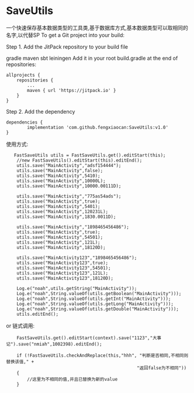 # SaveUtils
一个快速保存基本数据类型的工具类,基于数据库方式,基本数据类型可以取相同的名字,以代替SP
To get a Git project into your build:

Step 1. Add the JitPack repository to your build file

gradle
maven
sbt
leiningen
Add it in your root build.gradle at the end of repositories:

	allprojects {
		repositories {
			...
			maven { url 'https://jitpack.io' }
		}
	}
Step 2. Add the dependency

	dependencies {
	        implementation 'com.github.fengxiaocan:SaveUtils:v1.0'
	}
  
  使用方式:
  
       FastSaveUtils utils = FastSaveUtils.get().editStart(this);
        //new FastSaveUtils().editStart(this).editEnd();
        utils.save("MainActivity","adsf154444");
        utils.save("MainActivity",false);
        utils.save("MainActivity",5410);
        utils.save("MainActivity",10000L);
        utils.save("MainActivity",10000.00111D);

        utils.save("MainActivity","775as54ads");
        utils.save("MainActivity",true);
        utils.save("MainActivity",5401);
        utils.save("MainActivity",120231L);
        utils.save("MainActivity",1830.0011D);

        utils.save("MainActivity","1898465456486");
        utils.save("MainActivity",true);
        utils.save("MainActivity",54501);
        utils.save("MainActivity",121L);
        utils.save("MainActivity",18120D);

        utils.save("MainActivity123","1898465456486");
        utils.save("MainActivity123",true);
        utils.save("MainActivity123",54501);
        utils.save("MainActivity123",121L);
        utils.save("MainActivity123",18120D);

        Log.e("noah",utils.getString("MainActivity"));
        Log.e("noah",String.valueOf(utils.getBoolean("MainActivity")));
        Log.e("noah",String.valueOf(utils.getInt("MainActivity")));
        Log.e("noah",String.valueOf(utils.getLong("MainActivity")));
        Log.e("noah",String.valueOf(utils.getDouble("MainActivity")));
        utils.editEnd();
        
	
or 链式调用:

        FastSaveUtils.get().editStart(context).save("1123","大事记").save("nmiah",1002398).editEnd();
	
        if (!FastSaveUtils.checkAndReplace(this,"hhh", "判断是否相同,不相同则替换该值," +
                                                      "返回false为不相同"))
        {
            //这里为不相同的值,并且已替换为新的value
        }
